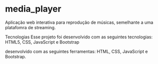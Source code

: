 # media_player
Aplicação web interativa para reprodução de músicas, semelhante a uma platafomra de streaming.

Tecnologias 
Esse projeto foi desenvolvido com as seguintes tecnologias:
HTML5, CSS, JavaScript e Bootstrap




desenvolvido com as seguintes ferramentas: HTML, CSS, JavaScript e Bootstrap.
